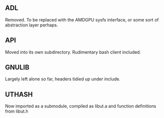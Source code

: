 
## ADL 
Removed. To be replaced with the AMDGPU sysfs interface, or some sort of abstraction layer perhaps.

## API
Moved into its own subdirectory. Rudimentary bash client included.


## GNULIB
Largely left alone so far, headers tidied up under include.


## UTHASH
Now imported as a submodule, compiled as libut.a and function definitions from libut.h


